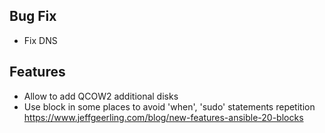 Bug Fix
-------
- Fix DNS

Features
--------
- Allow to add QCOW2 additional disks
- Use block in some places to avoid 'when', 'sudo' statements repetition
  https://www.jeffgeerling.com/blog/new-features-ansible-20-blocks
